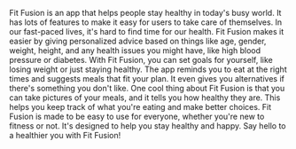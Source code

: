 Fit Fusion is an app that helps people stay healthy in today's busy world. It has lots of features to make it easy for users to take care of themselves.
In our fast-paced lives, it's hard to find time for our health. Fit Fusion makes it easier by giving personalized advice based on things like age, gender, weight, height, and any health issues you might have, like high blood pressure or diabetes.
With Fit Fusion, you can set goals for yourself, like losing weight or just staying healthy. The app reminds you to eat at the right times and suggests meals that fit your plan. It even gives you alternatives if there's something you don't like.
One cool thing about Fit Fusion is that you can take pictures of your meals, and it tells you how healthy they are. This helps you keep track of what you're eating and make better choices.
Fit Fusion is made to be easy to use for everyone, whether you're new to fitness or not. It's designed to help you stay healthy and happy. Say hello to a healthier you with Fit Fusion!

